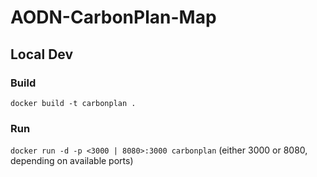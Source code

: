 # AODN-CarbonPlan-Map

## Local Dev

### Build

`docker build -t carbonplan .`

### Run

`docker run -d -p <3000 | 8080>:3000 carbonplan` (either 3000 or 8080, depending on available ports)